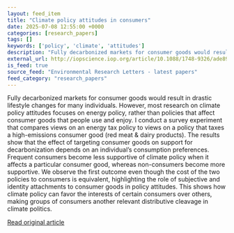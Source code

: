 ```yaml
---
layout: feed_item
title: "Climate policy attitudes in consumers"
date: 2025-07-08 12:55:00 +0000
categories: [research_papers]
tags: []
keywords: ['policy', 'climate', 'attitudes']
description: "Fully decarbonized markets for consumer goods would result in drastic lifestyle changes for many individuals"
external_url: http://iopscience.iop.org/article/10.1088/1748-9326/ade893
is_feed: true
source_feed: "Environmental Research Letters - latest papers"
feed_category: "research_papers"
---
```


Fully decarbonized markets for consumer goods would result in drastic lifestyle changes for many individuals. However, most research on climate policy attitudes focuses on energy policy, rather than policies that affect consumer goods that people use and enjoy. I conduct a survey experiment that compares views on an energy tax policy to views on a policy that taxes a high-emissions consumer good (red meat & dairy products). The results show that the effect of targeting consumer goods on support for decarbonization depends on an individual’s consumption preferences. Frequent consumers become less supportive of climate policy when it affects a particular consumer good, whereas non-consumers become more supportive. We observe the first outcome even though the cost of the two policies to consumers is equivalent, highlighting the role of subjective and identity attachments to consumer goods in policy attitudes. This shows how climate policy can favor the interests of certain consumers over others, making groups of consumers another relevant distributive cleavage in climate politics.

[Read original article](http://iopscience.iop.org/article/10.1088/1748-9326/ade893)
